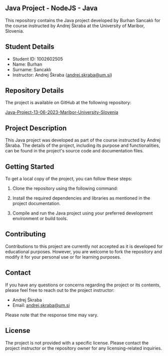 ## Java Project - NodeJS - Java

This repository contains the Java project developed by Burhan Sancaklı for the course instructed by Andrej Škraba at the University of Maribor, Slovenia.

## Student Details

- Student ID: 1002602505
- Name: Burhan
- Surname: Sancaklı
- Instructor: Andrej Škraba (andrej.skraba@um.si)

## Repository Details

The project is available on GitHub at the following repository:

[Java-Project-13-06-2023-Maribor-University-Slovenia](https://github.com/burhan-sancakli/java_employee_manager)

## Project Description

This Java project was developed as part of the course instructed by Andrej Škraba. The details of the project, including its purpose and functionalities, can be found in the project's source code and documentation files.

## Getting Started

To get a local copy of the project, you can follow these steps:

1. Clone the repository using the following command:

2. Install the required dependencies and libraries as mentioned in the project documentation.

3. Compile and run the Java project using your preferred development environment or build tools.

## Contributing

Contributions to this project are currently not accepted as it is developed for educational purposes. However, you are welcome to fork the repository and modify it for your personal use or for learning purposes.

## Contact

If you have any questions or concerns regarding the project or its contents, please feel free to reach out to the project instructor:

- Andrej Škraba
- Email: andrej.skraba@um.si

Please note that the response time may vary.

## License

The project is not provided with a specific license. Please contact the project instructor or the repository owner for any licensing-related inquiries.

